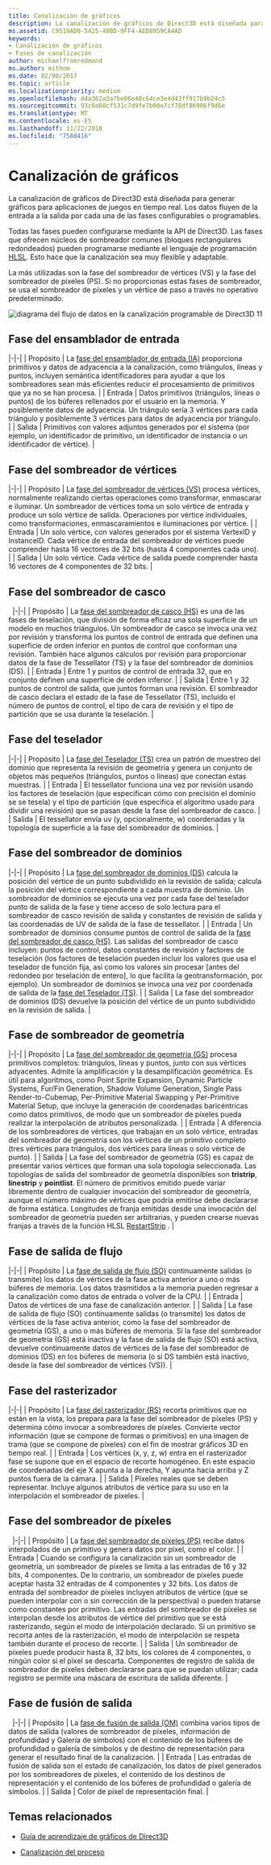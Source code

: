 ```yaml
---
title: Canalización de gráficos
description: La canalización de gráficos de Direct3D está diseñada para generar gráficos para aplicaciones de juegos en tiempo real. Los datos fluyen de la entrada a la salida por cada una de las fases configurables o programables.
ms.assetid: C9519AD0-5425-48BD-9FF4-AED8959CA4AD
keywords:
- Canalización de gráficos
- Fases de canalización
author: michaelfromredmond
ms.author: mithom
ms.date: 02/08/2017
ms.topic: article
ms.localizationpriority: medium
ms.openlocfilehash: d4a362a3a7be06e48c64ce3e4d43ff917b9b24c5
ms.sourcegitcommit: 93c0a60cf531c7d9fe7b00e7cf78df86906f9d6e
ms.translationtype: MT
ms.contentlocale: es-ES
ms.lasthandoff: 11/22/2018
ms.locfileid: "7580416"
---
```

# <a name="graphics-pipeline"></a>Canalización de gráficos


La canalización de gráficos de Direct3D está diseñada para generar gráficos para aplicaciones de juegos en tiempo real. Los datos fluyen de la entrada a la salida por cada una de las fases configurables o programables.

Todas las fases pueden configurarse mediante la API de Direct3D. Las fases que ofrecen núcleos de sombreador comunes (bloques rectangulares redondeados) pueden programarse mediante el lenguaje de programación [HLSL](https://msdn.microsoft.com/library/windows/desktop/bb509561). Esto hace que la canalización sea muy flexible y adaptable.

La más utilizadas son la fase del sombreador de vértices (VS) y la fase del sombreador de píxeles (PS). Si no proporcionas estas fases de sombreador, se usa el sombreador de píxeles y un vértice de paso a través no operativo predeterminado.

![diagrama del flujo de datos en la canalización programable de Direct3D 11](images/d3d11-pipeline-stages.jpg)

## <a name="input-assembler-stage"></a>Fase del ensamblador de entrada

|-|-| | Propósito | La [fase del ensamblador de entrada (IA)](input-assembler-stage--ia-.md) proporciona primitivos y datos de adyacencia a la canalización, como triángulos, líneas y puntos, incluyen semántica identificadores para ayudar a que los sombreadores sean más eficientes reducir el procesamiento de primitivos que ya no se han procesa. | | Entrada | Datos primitivos (triángulos, líneas o puntos) de los búferes rellenados por el usuario en la memoria. Y posiblemente datos de adyacencia. Un triángulo sería 3 vértices para cada triángulo y posiblemente 3 vértices para datos de adyacencia por triángulo. | | Salida | Primitivos con valores adjuntos generados por el sistema (por ejemplo, un identificador de primitivo, un identificador de instancia o un identificador de vértice). |

## <a name="vertex-shader-stage"></a>Fase del sombreador de vértices

|-|-| | Propósito | La [fase del sombreador de vértices (VS)](vertex-shader-stage--vs-.md) procesa vértices, normalmente realizando ciertas operaciones como transformar, enmascarar e iluminar. Un sombreador de vértices toma un solo vértice de entrada y produce un solo vértice de salida. Operaciones por vértice individuales, como transformaciones, enmascaramientos e iluminaciones por vértice. | | Entrada | Un solo vértice, con valores generados por el sistema VertexID y InstanceID. Cada vértice de entrada del sombreador de vértices puede comprender hasta 16 vectores de 32 bits (hasta 4 componentes cada uno). | | Salida | Un solo vértice. Cada vértice de salida puede comprender hasta 16 vectores de 4 componentes de 32 bits. |
 
## <a name="hull-shader-stage"></a>Fase del sombreador de casco
 
|-|-| | Propósito | La [fase del sombreador de casco (HS)](hull-shader-stage--hs-.md) es una de las fases de teselación, que división de forma eficaz una sola superficie de un modelo en muchos triángulos. Un sombreador de casco se invoca una vez por revisión y transforma los puntos de control de entrada que definen una superficie de orden inferior en puntos de control que conforman una revisión. También hace algunos cálculos por revisión para proporcionar datos de la fase de Tessellator (TS) y la fase del sombreador de dominios (DS). | | Entrada | Entre 1 y puntos de control de entrada 32, que en conjunto definen una superficie de orden inferior. | | Salida | Entre 1 y 32 puntos de control de salida, que juntos forman una revisión. El sombreador de casco declara el estado de la fase de Tessellator (TS), incluido el número de puntos de control, el tipo de cara de revisión y el tipo de partición que se usa durante la teselación. |

## <a name="tessellator-stage"></a>Fase del teselador

|-|-| | Propósito | La [fase del Teselador (TS)](tessellator-stage--ts-.md) crea un patrón de muestreo del dominio que representa la revisión de geometría y genera un conjunto de objetos más pequeños (triángulos, puntos o líneas) que conectan estas muestras. | | Entrada | El tessellator funciona una vez por revisión usando los factores de teselación (que especifican cómo con precisión el dominio se se tesela) y el tipo de partición (que especifica el algoritmo usado para dividir una revisión) que se pasan desde la fase del sombreador de casco. | | Salida | El tessellator envía uv (y, opcionalmente, w) coordenadas y la topología de superficie a la fase del sombreador de dominios. |

## <a name="domain-shader-stage"></a>Fase del sombreador de dominios

|-|-| | Propósito | La [fase del sombreador de dominios (DS)](domain-shader-stage--ds-.md) calcula la posición del vértice de un punto subdividido en la revisión de salida; calcula la posición del vértice correspondiente a cada muestra de dominio. Un sombreador de dominios se ejecuta una vez por cada fase del teselador punto de salida de la fase y tiene acceso de solo lectura para el sombreador de casco revisión de salida y constantes de revisión de salida y las coordenadas de UV de salida de la fase de tessellator. | | Entrada | Un sombreador de dominios consume puntos de control de salida de la [fase del sombreador de casco (HS)](hull-shader-stage--hs-.md). Las salidas del sombreador de casco incluyen: puntos de control, datos constantes de revisión y factores de teselación (los factores de teselación pueden incluir los valores que usa el teselador de función fija, así como los valores sin procesar [antes del redondeo por teselación de entero], lo que facilita la geotransformación, por ejemplo). Un sombreador de dominios se invoca una vez por coordenada de salida de la [fase del Teselador (TS)](tessellator-stage--ts-.md). | | Salida | La fase del sombreador de dominios (DS) devuelve la posición del vértice de un punto subdividido en la revisión de salida. |

## <a name="geometry-shader-stage"></a>Fase de sombreador de geometría

|-|-| | Propósito | La [fase del sombreador de geometría (GS)](geometry-shader-stage--gs-.md) procesa primitivos completos: triángulos, líneas y puntos, junto con sus vértices adyacentes. Admite la amplificación y la desamplificación geométrica. Es útil para algoritmos, como Point Sprite Expansion, Dynamic Particle Systems, Fur/Fin Generation, Shadow Volume Generation, Single Pass Render-to-Cubemap, Per-Primitive Material Swapping y Per-Primitive Material Setup, que incluye la generación de coordenadas baricéntricas como datos primitivos, de modo que un sombreador de píxeles pueda realizar la interpolación de atributos personalizada. | | Entrada | A diferencia de los sombreadores de vértices, que trabajan en un solo vértice, entradas del sombreador de geometría son los vértices de un primitivo completo (tres vértices para triángulos, dos vértices para líneas o solo vértice de punto). | | Salida | La fase del sombreador de geometría (GS) es capaz de presentar varios vértices que forman una sola topología seleccionada. Las topologías de salida del sombreador de geometría disponibles son <strong>tristrip</strong>, <strong>linestrip</strong> y <strong>pointlist</strong>. El número de primitivos emitido puede variar libremente dentro de cualquier invocación del sombreador de geometría, aunque el número máximo de vértices que podría emitirse debe declararse de forma estática. Longitudes de franja emitidas desde una invocación del sombreador de geometría pueden ser arbitrarias, y pueden crearse nuevas franjas a través de la función HLSL [RestartStrip](https://msdn.microsoft.com/library/windows/desktop/bb509660) . |

## <a name="stream-output-stage"></a>Fase de salida de flujo

|-|-| | Propósito | La [fase de salida de flujo (SO)](stream-output-stage--so-.md) continuamente salidas (o transmite) los datos de vértices de la fase activa anterior a uno o más búferes de memoria. Los datos trasmitidos a la memoria pueden regresar a la canalización como datos de entrada o volver de la CPU. | | Entrada | Datos de vértices de una fase de canalización anterior. | | Salida | La fase de salida de flujo (SO) continuamente salidas (o transmite) los datos de vértices de la fase activa anterior, como la fase del sombreador de geometría (GS), a uno o más búferes de memoria. Si la fase del sombreador de geometría (GS) está inactiva y la fase de salida de flujo (SO) está activa, devuelve continuamente datos de vértices de la fase del sombreador de dominios (DS) en los búferes de memoria (o si DS también está inactivo, desde la fase del sombreador de vértices (VS)). |

## <a name="rasterizer-stage"></a>Fase del rasterizador

|-|-| | Propósito | La [fase del rasterizador (RS)](rasterizer-stage--rs-.md) recorta primitivos que no están en la vista, los prepara para la fase del sombreador de píxeles (PS) y determina cómo invocar a sombreadores de píxeles. Convierte vector información (que se compone de formas o primitivos) en una imagen de trama (que se compone de píxeles) con el fin de mostrar gráficos 3D en tiempo real. | | Entrada | Los vértices (x, y, z, w) entra en el rasterizador fase se supone que en el espacio de recorte homogéneo. En este espacio de coordenadas del eje X apunta a la derecha, Y apunta hacia arriba y Z puntos fuera de la cámara. | | Salida | Píxeles reales que se deben representar. Incluye algunos atributos de vértice para su uso en la interpolación el sombreador de píxeles. |

## <a name="pixel-shader-stage"></a>Fase del sombreador de píxeles
 
|-|-| | Propósito | La [fase del sombreador de píxeles (PS)](pixel-shader-stage--ps-.md) recibe datos interpolados de un primitivo y genera datos por píxel, como el color. | | Entrada | Cuando se configura la canalización sin un sombreador de geometría, un sombreador de píxeles se limita a las entradas de 16 y 32 bits, 4 componentes. De lo contrario, un sombreador de píxeles puede aceptar hasta 32 entradas de 4 componentes y 32 bits. Los datos de entrada del sombreador de píxeles incluyen atributos de vértice (que se pueden interpolar con o sin corrección de la perspectiva) o pueden tratarse como constantes por primitivo. Las entradas del sombreador de píxeles se interpolan desde los atributos de vértice del primitivo que se está rasterizando, según el modo de interpolación declarado. Si un primitivo se recorta antes de la rasterización, el modo de interpolación se respeta también durante el proceso de recorte. | | Salida | Un sombreador de píxeles puede producir hasta 8, 32 bits, los colores de 4 componentes, o ningún color si el píxel se descarta. Componentes de registro de salida de sombreador de píxeles deben declararse para que se puedan utilizar; cada registro se permite una máscara de escritura de salida diferente. |

## <a name="output-merger-stage"></a>Fase de fusión de salida
 
|-|-| | Propósito | La [fase de fusión de salida (OM)](output-merger-stage--om-.md) combina varios tipos de datos de salida (valores de sombreador de píxeles, información de profundidad y Galería de símbolos) con el contenido de los búferes de profundidad o galería de símbolos y de destino de representación para generar el resultado final de la canalización. | | Entrada | Las entradas de fusión de salida son el estado de canalización, los datos de píxel generados por los sombreadores de píxeles, el contenido de los destinos de representación y el contenido de los búferes de profundidad o galería de símbolos. | | Salida | Color de píxel de representación final. |

## <a name="related-topics"></a>Temas relacionados

- [Guía de aprendizaje de gráficos de Direct3D](index.md)

- [Canalización del proceso](compute-pipeline.md)
